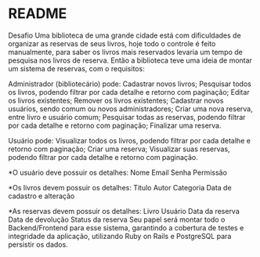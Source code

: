 # README
Desafio
Uma biblioteca de uma grande cidade está com dificuldades de organizar as reservas de seus livros, hoje todo o controle é feito manualmente, para saber os livros mais reservados levaria um tempo de pesquisa nos livros de reserva. Então a biblioteca teve uma ideia de montar um sistema de reservas, com o requisitos:

Administrador (bibliotecário) pode:
Cadastrar novos livros;
Pesquisar todos os livros, podendo filtrar por cada detalhe e retorno com paginação;
Editar os livros existentes;
Remover os livros existentes;
Cadastrar novos usuários, sendo comum ou novos administradores;
Criar uma nova reserva, entre livro e usuário comum;
Pesquisar todas as reservas, podendo filtrar por cada detalhe e retorno com paginação;
Finalizar uma reserva.

Usuário pode:
Visualizar todos os livros, podendo filtrar por cada detalhe e retorno com paginação;
Criar uma reserva;
Visualizar suas reservas, podendo filtrar por cada detalhe e retorno com paginação.

*O usuário deve possuir os detalhes:
Nome
Email
Senha
Permissão

*Os livros devem possuir os detalhes:
Titulo
Autor
Categoria
Data de cadastro e alteração

*As reservas devem possuir os detalhes:
Livro
Usuário
Data da reserva
Data de devolução
Status da reserva
Seu papel será montar todo o Backend/Frontend para esse sistema, garantindo a cobertura de testes e integridade da aplicação, utilizando Ruby on Rails e PostgreSQL para persistir os dados.
